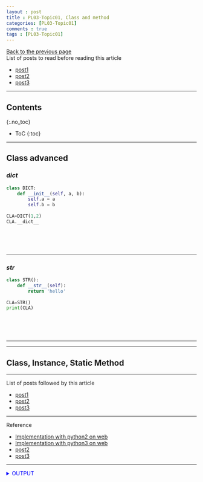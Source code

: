 ```yaml
---
layout : post
title : PL03-Topic01, Class and method
categories: [PL03-Topic01]
comments : true
tags : [PL03-Topic01]
---
```

[Back to the previous page](https://userdyk-github.github.io/pl03/PL03-Syntax-and-semantics.html) <br>
List of posts to read before reading this article
- <a href='https://userdyk-github.github.io/'>post1</a>
- <a href='https://userdyk-github.github.io/'>post2</a>
- <a href='https://userdyk-github.github.io/'>post3</a>

---

## Contents
{:.no_toc}

* ToC
{:toc}

<hr class="division1">

## **Class advanced**
### ***__dict__***
```python
class DICT:
    def __init__(self, a, b):
        self.a = a
        self.b = b
    
CLA=DICT(1,2)
CLA.__dict__
```
<br><br><br>

---

### ***__str__***
```python
class STR():
    def __str__(self):
        return 'hello'
    
CLA=STR()
print(CLA)
```
<br><br><br>

---

<hr class="division2">

## **Class, Instance, Static Method**

<hr class="division1">

List of posts followed by this article
- [post1](https://userdyk-github.github.io/)
- <a href='https://userdyk-github.github.io/'>post2</a>
- <a href='https://userdyk-github.github.io/'>post3</a>

---

Reference

- <a href='https://repl.it/languages/python' target="_blank">Implementation with python2 on web</a>
- <a href='https://repl.it/languages/python3' target="_blank">Implementation with python3 on web</a>
- <a href='https://userdyk-github.github.io/'>post2</a>
- <a href='https://userdyk-github.github.io/'>post3</a>

---

<details markdown="1">
<summary class='jb-small' style="color:blue">OUTPUT</summary>
<hr class='division3'>
    <details markdown="1">
    <summary class='jb-small' style="color:red">OUTPUT</summary>
    <hr class='division3_1'>
    <hr class='division3_1'>
    </details>
<hr class='division3'>
</details>




